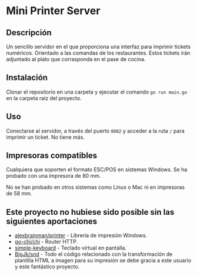 # Mini Printer Server

## Descripción
Un sencillo servidor en el que proporciona una interfaz para imprimir tickets numéricos. Orientado a las comandas de
los restaurantes. Estos tickets irán adjuntado al plato que corrasponda en el pase de cocina.

## Instalación
Clonar el repositorio en una carpeta y ejecutar el comando `go run main.go` en la carpeta raíz del proyecto.

## Uso
Conectarse al servidor, a través del puerto `8082` y acceder a la ruta `/` para imprimir un ticket. No tiene más.

## Impresoras compatibles
Cualquiera que soporten el formato ESC/POS en sistemas Windows. Se ha probado con una impresora de 80 mm.

No se han probado en otros sistemas como Linux o Mac ni en impresoras de 58 mm.

## Este proyecto no hubiese sido posible sin las siguientes aportaciones
- [alexbrainman/printer](https://github.com/alexbrainman/printer) - Librería de impresión Windows.
- [go-chi/chi](https://github.com/go-chi/chi) - Router HTTP.
- [simple-keyboard](https://github.com/simple-keyboard) - Teclado virtual en pantalla.
- [BigJk/snd](https://github.com/BigJk/snd) - Todo el código relacionado con la transformación de plantilla HTML
 a imagen para su impresión se debe gracia a este usuario y este fantástico proyecto.